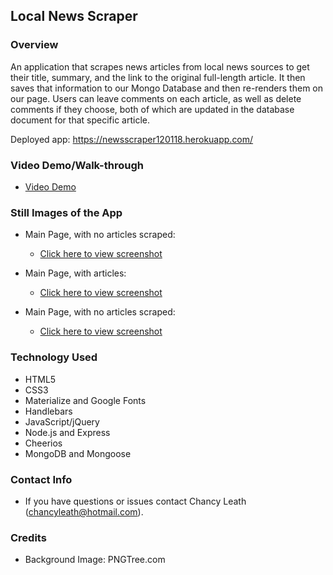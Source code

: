 ## Local News Scraper

### Overview
An application that scrapes news articles from local news sources to get their title, summary, and the link to the original full-length article. It then saves that information to our Mongo Database and then re-renders them on our page. Users can leave comments on each article, as well as delete comments if they choose, both of which are updated in the database document for that specific article.

Deployed app: https://newsscraper120118.herokuapp.com/

### Video Demo/Walk-through
  * [Video Demo](https://drive.google.com/file/d/1zLtHU1DVuB-C3uSV2SRQDbSvbWpjJE0_/view?usp=sharing)

### Still Images of the App
  * Main Page, with no articles scraped: 
    - [Click here to view screenshot](/public/assets/images/app_screenshots/mainpage_noarticles.png)

  * Main Page, with articles: 
    - [Click here to view screenshot](/public/assets/images/app_screenshots/mainpage_witharticles.png)

  * Main Page, with no articles scraped: 
    - [Click here to view screenshot](/public/assets/images/app_screenshots/article_withcomment.png)

### Technology Used
 * HTML5
 * CSS3
 * Materialize and Google Fonts
 * Handlebars
 * JavaScript/jQuery
 * Node.js and Express
 * Cheerios
 * MongoDB and Mongoose

### Contact Info
  * If you have questions or issues contact Chancy Leath (chancyleath@hotmail.com).

### Credits
  * Background Image: PNGTree.com
